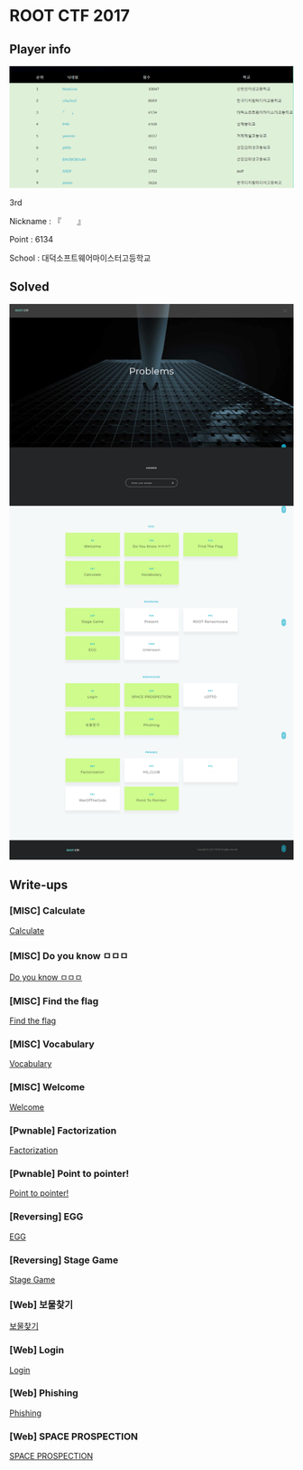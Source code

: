 # ROOT CTF 2017
## Player info

![ranking](./WebSite-Backup/ranking.PNG)

3rd 

Nickname : 『　　』

Point : 6134

School : 대덕소프트웨어마이스터고등학교

## Solved

![solved](./WebSite-Backup/screencapture-sdhsroot-kro-kr-problems-php-1514030568623.png)

## Write-ups

### [MISC] Calculate

[Calculate](./MISC/Calculate/README.md)

### [MISC] Do you know ㅁㅁㅁ

[Do you know ㅁㅁㅁ](./MISC/Do%20you%20know%20ㅁㅁㅁ/README.md)

### [MISC] Find the flag

[Find the flag](./MISC/Find%20the%20flag/README.md)

### [MISC] Vocabulary

[Vocabulary](./MISC/Vocabulary/README.md)

### [MISC] Welcome

[Welcome](./MISC/Welcome/README.md)

### [Pwnable] Factorization

[Factorization](./Pwnable/Factorization/README.md)

### [Pwnable] Point to pointer!

[Point to pointer!](./Pwnable/Point%20to%20pointer!/README.md)

### [Reversing] EGG

[EGG](./Reversing/EGG/README.md)

### [Reversing] Stage Game

[Stage Game](./Reversing/Stage%20Game/README.md)

### [Web] 보물찾기

[보물찾기](./Web/보물찾기/README.md)

### [Web] Login

[Login](./Web/Login/README.md)

### [Web] Phishing

[Phishing](./Web/Phishing/README.md)

### [Web] SPACE PROSPECTION

[SPACE PROSPECTION](./Web/SPACE%PROSPECTION/README.md)